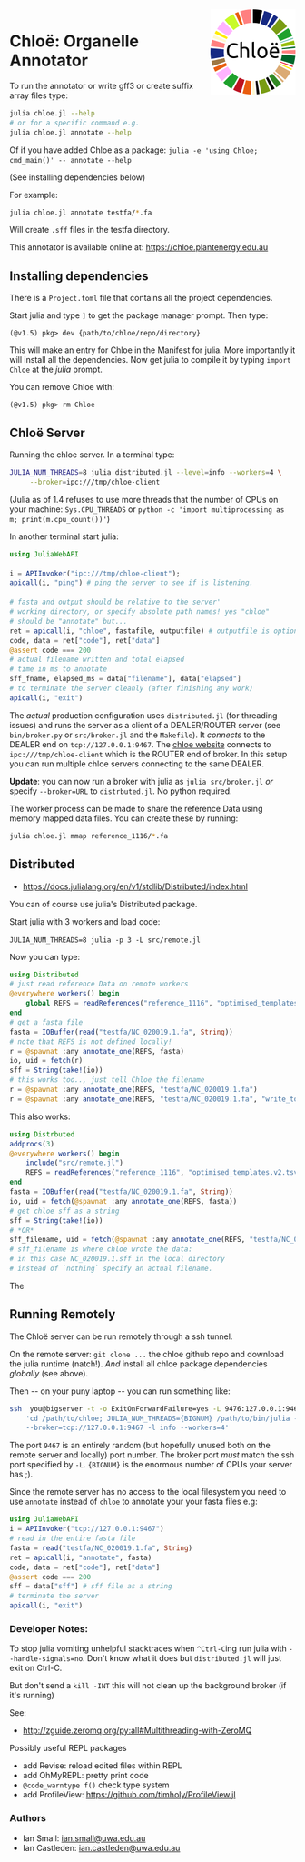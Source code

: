 
<img align="right" alt="Chloe" src="assets/logo-chloe-black.png">


# Chloë: Organelle Annotator

To run the annotator or write gff3 or create suffix array files type:

```bash
julia chloe.jl --help
# or for a specific command e.g.
julia chloe.jl annotate --help
```
Of if you have added Chloe as a package: `julia -e 'using Chloe; cmd_main()' -- annotate --help`

(See installing dependencies below)

For example:

```bash
julia chloe.jl annotate testfa/*.fa
```

Will create `.sff` files in the testfa directory.

This annotator is available online at: https://chloe.plantenergy.edu.au

## Installing dependencies

There is a `Project.toml` file that contains all the project
dependencies.

Start julia and type `]` to get the package manager prompt. Then type:

```
(@v1.5) pkg> dev {path/to/chloe/repo/directory}
```
This will make an entry for Chloe in the Manifest for julia. More
importantly it will install all the dependencies.
Now get julia to compile it by typing `import Chloe` at the *julia* prompt.

You can remove Chloe with:

```
(@v1.5) pkg> rm Chloe
```


## Chloë Server

Running the chloe server. In a terminal type:

```bash
JULIA_NUM_THREADS=8 julia distributed.jl --level=info --workers=4 \
     --broker=ipc:///tmp/chloe-client
```
(Julia as of 1.4 refuses to use more threads that the number of CPUs on your machine:
`Sys.CPU_THREADS` or `python -c 'import multiprocessing as m; print(m.cpu_count())'`)

In another terminal start julia:

```julia
using JuliaWebAPI

i = APIInvoker("ipc:///tmp/chloe-client");
apicall(i, "ping") # ping the server to see if is listening.

# fasta and output should be relative to the server'
# working directory, or specify absolute path names! yes "chloe" 
# should be "annotate" but...
ret = apicall(i, "chloe", fastafile, outputfile) # outputfile is optional
code, data = ret["code"], ret["data"]
@assert code === 200
# actual filename written and total elapsed
# time in ms to annotate
sff_fname, elapsed_ms = data["filename"], data["elapsed"]
# to terminate the server cleanly (after finishing any work)
apicall(i, "exit")

```

The *actual* production configuration uses `distributed.jl` 
(for threading issues) and runs
the server as a client of a DEALER/ROUTER server
(see `bin/broker.py` or `src/broker.jl` and the `Makefile`). It *connects* to the
DEALER end on `tcp://127.0.0.1:9467`. The
[chloe website](https://chloe.plantenergy.edu.au)
connects to `ipc:///tmp/chloe-client` which
is the ROUTER end of broker. In this setup
you can run multiple chloe servers connecting
to the same DEALER.

**Update**: you can now run a broker with julia as `julia src/broker.jl`
*or* specify `--broker=URL` to `distrbuted.jl`. No
python required.

The worker process can be made to share the reference Data using memory mapped data files.
You can create these by running:

```sh
julia chloe.jl mmap reference_1116/*.fa
```


## Distributed

* https://docs.julialang.org/en/v1/stdlib/Distributed/index.html

You can of course use julia's Distributed package.

Start julia with 3 workers and load code:

`JULIA_NUM_THREADS=8 julia -p 3 -L src/remote.jl`

Now you can type:

```julia
using Distributed
# just read reference Data on remote workers
@everywhere workers() begin
    global REFS = readReferences("reference_1116", "optimised_templates.v2.tsv")
end
# get a fasta file
fasta = IOBuffer(read("testfa/NC_020019.1.fa", String))
# note that REFS is not defined locally!
r = @spawnat :any annotate_one(REFS, fasta)
io, uid = fetch(r)
sff = String(take!(io))
# this works too.., just tell Chloe the filename 
r = @spawnat :any annotate_one(REFS, "testfa/NC_020019.1.fa")
r = @spawnat :any annotate_one(REFS, "testfa/NC_020019.1.fa", "write_to_this_file.sff")
```

This also works:

```julia
using Distrbuted
addprocs(3)
@everywhere workers() begin
    include("src/remote.jl")
    REFS = readReferences("reference_1116", "optimised_templates.v2.tsv")
end
fasta = IOBuffer(read("testfa/NC_020019.1.fa", String))
io, uid = fetch(@spawnat :any annotate_one(REFS, fasta))
# get chloe sff as a string
sff = String(take!(io))
# *OR*
sff_filename, uid = fetch(@spawnat :any annotate_one(REFS, "testfa/NC_020019.1.fa", nothing))
# sff_filename is where chloe wrote the data:
# in this case NC_020019.1.sff in the local directory
# instead of `nothing` specify an actual filename.
```

The

## Running Remotely

The Chloë server can be run remotely through a ssh tunnel.

On the remote server:
`git clone ...` the chloe github repo and download the julia runtime (natch!).
*And* install all chloe package dependencies *globally* (see above).

Then -- on your puny laptop -- you can run something like:

```sh
ssh  you@bigserver -t -o ExitOnForwardFailure=yes -L 9476:127.0.0.1:9467 \
    'cd /path/to/chloe; JULIA_NUM_THREADS={BIGNUM} /path/to/bin/julia --startup-file=no --color=yes distributed.jl  
    --broker=tcp://127.0.0.1:9467 -l info --workers=4'
```
The port `9467` is an entirely random (but hopefully unused both on
the remote server and locally) port number. The broker port *must* match
the ssh port specified by `-L`. `{BIGNUM}` is the enormous number
of CPUs your server has ;).

Since the remote server has no access to the local filesystem you need
to use `annotate` instead of `chloe` to annotate your your
fasta files e.g:

```julia
using JuliaWebAPI
i = APIInvoker("tcp://127.0.0.1:9467")
# read in the entire fasta file
fasta = read("testfa/NC_020019.1.fa", String)
ret = apicall(i, "annotate", fasta)
code, data = ret["code"], ret["data"]
@assert code === 200
sff = data["sff"] # sff file as a string
# terminate the server
apicall(i, "exit")
```

### Developer Notes:

To stop julia vomiting unhelpful stacktraces when `^Ctrl-C`ing 
run julia with `--handle-signals=no`. Don't know what it does
but `distributed.jl` will just exit on Ctrl-C.

But don't send a `kill -INT` this will not clean up the background
broker (if it's running)

See:

* http://zguide.zeromq.org/py:all#Multithreading-with-ZeroMQ

Possibly useful REPL packages

* add Revise: reload edited files within REPL
* add OhMyREPL: pretty print code
* `@code_warntype f()` check type system
* add ProfileView: https://github.com/timholy/ProfileView.jl


### Authors

* Ian Small: ian.small@uwa.edu.au
* Ian Castleden: ian.castleden@uwa.edu.au
